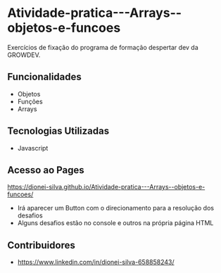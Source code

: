 # Atividade-pratica---Arrays--objetos-e-funcoes

Exercícios de fixação do programa de formação despertar dev da GROWDEV.

## Funcionalidades

- Objetos
- Funções
- Arrays

## Tecnologias Utilizadas

- Javascript 

## Acesso ao Pages

https://dionei-silva.github.io/Atividade-pratica---Arrays--objetos-e-funcoes/
- Irá aparecer um Button com o direcionamento para a resolução dos desafios
- Alguns desafios estão no console e outros na própria página HTML

## Contribuidores

- https://www.linkedin.com/in/dionei-silva-658858243/
